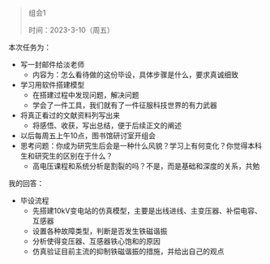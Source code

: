 > 组会1
>
> 时间：2023-3-10（周五）

本次任务为：

- 写一封邮件给淡老师
    - 内容为：怎么看待做的这份毕设，具体步骤是什么，要求真诚细致
- 学习用软件搭建模型
    - 在搭建过程中发现问题，解决问题
    - 学会了一件工具，我们就有了一件征服科技世界的有力武器
- 将真正看过的文献资料列写出来
    - 将感悟、收获，写出总结，便于后续正文的阐述
- 以后每周五上午10点，图书馆研讨室开组会
- 思考问题：你成为研究生后会是一种什么风貌？学习上有何变化？你觉得本科生和研究生的区别在于什么？
    - 高电压课程和系统分析是割裂的吗？不是，而是基础和深度的关系，共勉



我的回答：

- 毕设流程
    - 先搭建10kV变电站的仿真模型，主要是出线进线、主变压器、补偿电容、互感器
    - 设置各种故障类型，判断是否发生铁磁谐振
    - 分析使得变压器、互感器铁心饱和的原因
    - 仿真验证目前主流的抑制铁磁谐振的措施，并给出自己的观点